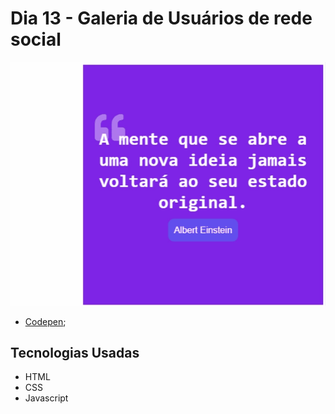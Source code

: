 # Dia 13 - Galeria de Usuários de rede social

![Galeria de Usuários de rede social](./day.gif?raw=true "Galeria de Usuários de rede social")

*   [Codepen](https://codepen.io/lizvidotti91/pen/qBjbpdj); 

## Tecnologias Usadas

*   HTML
*   CSS 
* Javascript
